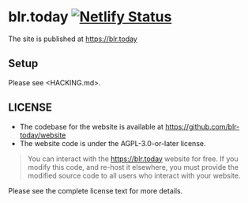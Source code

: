 # blr.today [![Netlify Status](https://api.netlify.com/api/v1/badges/22e12fee-effc-43e9-a409-2c0d2e8d7602/deploy-status)](https://app.netlify.com/sites/blr-today/deploys)

The site is published at <https://blr.today>

## Setup

Please see <HACKING.md>.

## LICENSE

* The codebase for the website is available at https://github.com/blr-today/website
* The website code is under the AGPL-3.0-or-later license.

> You can interact with the https://blr.today website for free.
> If you modify this code, and re-host it elsewhere, you must provide the modified
  source code to all users who interact with your website.

Please see the complete license text for more details.